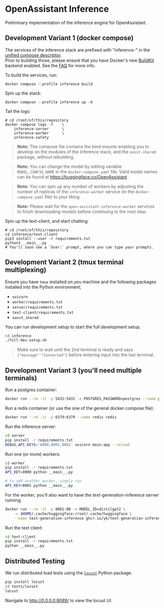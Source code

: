 # OpenAssistant Inference

Preliminary implementation of the inference engine for OpenAssistant.

## Development Variant 1 (docker compose)

The services of the inference stack are prefixed with "inference-" in the
[unified compose descriptor](../docker-compose.yaml). <br/> Prior to building
those, please ensure that you have Docker's new
[BuildKit](https://docs.docker.com/build/buildkit/) backend enabled. See the
[FAQ](https://projects.laion.ai/Open-Assistant/docs/faq#enable-dockers-buildkit-backend)
for more info.

To build the services, run:

```shell
docker compose --profile inference build
```

Spin up the stack:

```shell
docker compose --profile inference up -d
```

Tail the logs:

```shell
# cd /root/of/this/repository
docker compose logs -f    \
    inference-server      \
    inference-worker      \
    inference-safety
```

> **Note:** The compose file contains the bind mounts enabling you to develop on
> the modules of the inference stack, and the `oasst-shared` package, without
> rebuilding.

> **Note:** You can change the model by editing variable `MODEL_CONFIG_NAME` in
> the `docker-compose.yaml` file. Valid model names can be found at
> https://huggingface.co/OpenAssistant .

> **Note:** You can spin up any number of workers by adjusting the number of
> replicas of the `inference-worker` service (in the `docker-compose.yaml` file)
> to your liking.

> **Note:** Please wait for the `open-assistant-inference-worker` services to
> finish downloading models before continuing to the next step.

Spin up the text-client, and start chatting:

```shell
# cd /root/of/this/repository
cd inference/text-client
pip3 install --user -r requirements.txt
python3 __main__.py
# You'll soon see a `User:` prompt, where you can type your prompts.
```

## Development Variant 2 (tmux terminal multiplexing)

Ensure you have `tmux` installed on you machine and the following packages
installed into the Python environment;

- `uvicorn`
- `worker/requirements.txt`
- `server/requirements.txt`
- `text-client/requirements.txt`
- `oasst_shared`

You can run development setup to start the full development setup.

```bash
cd inference
./full-dev-setup.sh
```

> Make sure to wait until the 2nd terminal is ready and says
> `{"message":"Connected"}` before entering input into the last terminal.

## Development Variant 3 (you'll need multiple terminals)

Run a postgres container:

```bash
docker run --rm -it -p 5432:5432 -e POSTGRES_PASSWORD=postgres --name postgres postgres
```

Run a redis container (or use the one of the general docker compose file):

```bash
docker run --rm -it -p 6379:6379 --name redis redis
```

Run the inference server:

```bash
cd server
pip install -r requirements.txt
DEBUG_API_KEYS='0000,0001,0002' uvicorn main:app --reload
```

Run one (or more) workers:

```bash
cd worker
pip install -r requirements.txt
API_KEY=0000 python __main__.py

# to add another worker, simply run
API_KEY=0001 python __main__.py
```

For the worker, you'll also want to have the text-generation-inference server
running:

```bash
docker run --rm -it -p 8001:80 -e MODEL_ID=distilgpt2 \
    -v $HOME/.cache/huggingface:/root/.cache/huggingface \
    --name text-generation-inference ghcr.io/yk/text-generation-inference
```

Run the text client:

```bash
cd text-client
pip install -r requirements.txt
python __main__.py
```

## Distributed Testing

We run distributed load tests using the
[`locust`](https://github.com/locustio/locust) Python package.

```bash
pip install locust
cd tests/locust
locust
```

Navigate to http://0.0.0.0:8089/ to view the locust UI.
